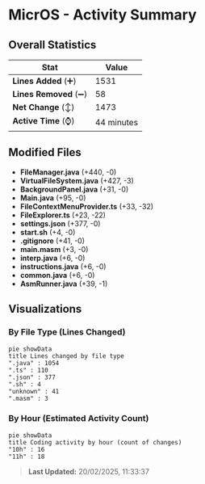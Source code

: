 # MicrOS - Activity Summary 

## Overall Statistics

| Stat                   | Value                                                             |
| ---------------------- | ----------------------------------------------------------------- |
| **Lines Added** (➕)   | 1531                                          |
| **Lines Removed** (➖) | 58                                        |
| **Net Change** (↕)    | 1473                |
| **Active Time** (⌚)   | 44 minutes |


## Modified Files
- **FileManager.java** (+440, -0)
- **VirtualFileSystem.java** (+427, -3)
- **BackgroundPanel.java** (+31, -0)
- **Main.java** (+95, -0)
- **FileContextMenuProvider.ts** (+33, -32)
- **FileExplorer.ts** (+23, -22)
- **settings.json** (+377, -0)
- **start.sh** (+4, -0)
- **.gitignore** (+41, -0)
- **main.masm** (+3, -0)
- **interp.java** (+6, -0)
- **instructions.java** (+6, -0)
- **common.java** (+6, -0)
- **AsmRunner.java** (+39, -1)

## Visualizations

### By File Type (Lines Changed)

```mermaid
pie showData
title Lines changed by file type
".java" : 1054
".ts" : 110
".json" : 377
".sh" : 4
"unknown" : 41
".masm" : 3
```

### By Hour (Estimated Activity Count)

```mermaid
pie showData
title Coding activity by hour (count of changes)
"10h" : 16
"11h" : 18
```


> **Last Updated:** 20/02/2025, 11:33:37